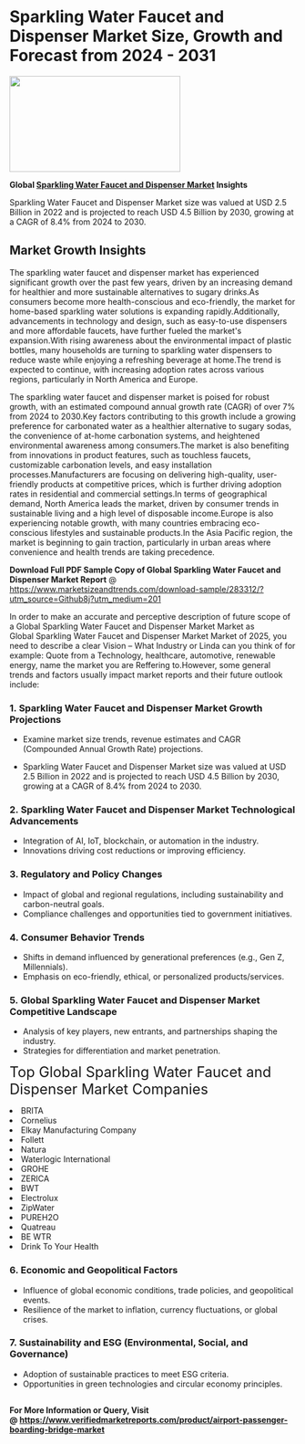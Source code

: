 <H1>Sparkling Water Faucet and Dispenser Market Size, Growth and Forecast from 2024 - 2031</H1><img class="aligncenter size-medium wp-image-584254" src="https://thirdeyenews.in/wp-content/uploads/2024/09/Global-Market-Research-300x168.jpeg" alt="" width="300" height="168" /><p><strong>Global&nbsp;<a href="https://www.marketsizeandtrends.com/download-sample/283312/?utm_source=Github8j?utm_medium=201">Sparkling Water Faucet and Dispenser Market</a> Insights</strong></p><p>Sparkling Water Faucet and Dispenser Market size was valued at USD 2.5 Billion in 2022 and is projected to reach USD 4.5 Billion by 2030, growing at a CAGR of 8.4% from 2024 to 2030.</p><p><h2>Market Growth Insights</h2> <p>The sparkling water faucet and dispenser market has experienced significant growth over the past few years, driven by an increasing demand for healthier and more sustainable alternatives to sugary drinks.As consumers become more health-conscious and eco-friendly, the market for home-based sparkling water solutions is expanding rapidly.Additionally, advancements in technology and design, such as easy-to-use dispensers and more affordable faucets, have further fueled the market's expansion.With rising awareness about the environmental impact of plastic bottles, many households are turning to sparkling water dispensers to reduce waste while enjoying a refreshing beverage at home.The trend is expected to continue, with increasing adoption rates across various regions, particularly in North America and Europe.</p> <p>The sparkling water faucet and dispenser market is poised for robust growth, with an estimated compound annual growth rate (CAGR) of over 7% from 2024 to 2030.Key factors contributing to this growth include a growing preference for carbonated water as a healthier alternative to sugary sodas, the convenience of at-home carbonation systems, and heightened environmental awareness among consumers.The market is also benefiting from innovations in product features, such as touchless faucets, customizable carbonation levels, and easy installation processes.Manufacturers are focusing on delivering high-quality, user-friendly products at competitive prices, which is further driving adoption rates in residential and commercial settings.In terms of geographical demand, North America leads the market, driven by consumer trends in sustainable living and a high level of disposable income.Europe is also experiencing notable growth, with many countries embracing eco-conscious lifestyles and sustainable products.In the Asia Pacific region, the market is beginning to gain traction, particularly in urban areas where convenience and health trends are taking precedence.</p><p><span class=""><strong>Download Full PDF Sample Copy of Global Sparkling Water Faucet and Dispenser Market Report</strong> @ <a href="https://www.marketsizeandtrends.com/download-sample/283312/?utm_source=Github8j?utm_medium=201" target="_blank">https://www.marketsizeandtrends.com/download-sample/283312/?utm_source=Github8j?utm_medium=201</a></span></p><p>In order to make an accurate and perceptive description of future scope of a Global&nbsp;Sparkling Water Faucet and Dispenser Market Market as Global&nbsp;Sparkling Water Faucet and Dispenser Market Market of 2025, you need to describe a clear Vision &ndash; What Industry or Linda can you think of for example: Quote from a Technology, healthcare, automotive, renewable energy, name the market you are Reffering to.However, some general trends and factors usually impact market reports and their future outlook include:</p><h3>1.&nbsp;<strong>Sparkling Water Faucet and Dispenser Market Growth Projections</strong></h3><ul><li>Examine market size trends, revenue estimates and CAGR (Compounded Annual Growth Rate) projections.</li><li><p>Sparkling Water Faucet and Dispenser Market size was valued at USD 2.5 Billion in 2022 and is projected to reach USD 4.5 Billion by 2030, growing at a CAGR of 8.4% from 2024 to 2030.</p></li></ul><h3>2.&nbsp;<strong>Sparkling Water Faucet and Dispenser Market Technological Advancements</strong></h3><ul><li>Integration of AI, IoT, blockchain, or automation in the industry.</li><li>Innovations driving cost reductions or improving efficiency.</li></ul><h3>3.&nbsp;<strong>Regulatory and Policy Changes</strong></h3><ul><li>Impact of global and regional regulations, including sustainability and carbon-neutral goals.</li><li>Compliance challenges and opportunities tied to government initiatives.</li></ul><h3>4.&nbsp;<strong>Consumer Behavior Trends</strong></h3><ul><li>Shifts in demand influenced by generational preferences (e.g., Gen Z, Millennials).</li><li>Emphasis on eco-friendly, ethical, or personalized products/services.</li></ul><h3>5.&nbsp;<strong>Global Sparkling Water Faucet and Dispenser Market Competitive Landscape</strong></h3><ul><li>Analysis of key players, new entrants, and partnerships shaping the industry.</li><li>Strategies for differentiation and market penetration.</li></ul><p data-pm-slice="1 1 []"><span style="color: inherit; font-family: inherit; font-size: 25px;">Top Global Sparkling Water Faucet and Dispenser Market Companies</span></p><div class="" data-test-id=""><p><li>BRITA</li><li> Cornelius</li><li> Elkay Manufacturing Company</li><li> Follett</li><li> Natura</li><li> Waterlogic International</li><li> GROHE</li><li> ZERICA</li><li> BWT</li><li> Electrolux</li><li> ZipWater</li><li> PUREH2O</li><li> Quatreau</li><li> BE WTR</li><li> Drink To Your Health</li></p></div><h3>6.&nbsp;<strong>Economic and Geopolitical Factors</strong></h3><ul><li>Influence of global economic conditions, trade policies, and geopolitical events.</li><li>Resilience of the market to inflation, currency fluctuations, or global crises.</li></ul><h3>7.&nbsp;<strong>Sustainability and ESG (Environmental, Social, and Governance)</strong></h3><ul><li>Adoption of sustainable practices to meet ESG criteria.</li><li>Opportunities in green technologies and circular economy principles.</li></ul><h2><strong style="font-size: 14px;">For More Information or Query, Visit @&nbsp;</strong><a style="background-color: #ffffff; font-size: 14px;" href="https://www.marketsizeandtrends.com/report/sparkling-water-faucet-and-dispenser-market/" target="_blank">https://www.verifiedmarketreports.com/product/airport-passenger-boarding-bridge-market</a></h2>